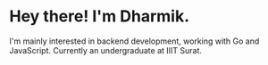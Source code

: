 # Hey there! I'm Dharmik.
I'm mainly interested in backend development, working with Go and JavaScript.
Currently an undergraduate at IIIT Surat.
